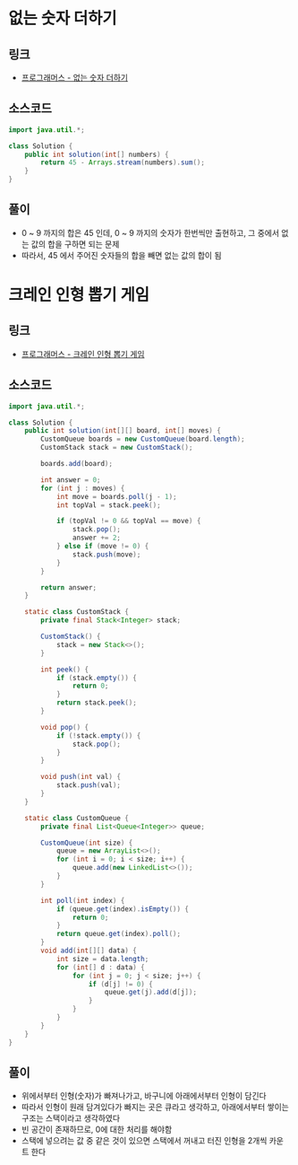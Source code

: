 # 없는 숫자 더하기

## 링크
+ [프로그래머스 - 없는 숫자 더하기](https://programmers.co.kr/learn/courses/30/lessons/86051)

## 소스코드
```java
import java.util.*;

class Solution {
    public int solution(int[] numbers) {
        return 45 - Arrays.stream(numbers).sum();
    }
}
```

## 풀이
- 0 ~ 9 까지의 합은 45 인데, 0 ~ 9 까지의 숫자가 한번씩만 출현하고, 그 중에서 없는 값의 합을 구하면 되는 문제
- 따라서, 45 에서 주어진 숫자들의 합을 빼면 없는 값의 합이 됨

# 크레인 인형 뽑기 게임

## 링크
+ [프로그래머스 - 크레인 인형 뽑기 게임](https://programmers.co.kr/learn/courses/30/lessons/64061)

## 소스코드
```java
import java.util.*;

class Solution {
    public int solution(int[][] board, int[] moves) {
        CustomQueue boards = new CustomQueue(board.length);
        CustomStack stack = new CustomStack();

        boards.add(board);

        int answer = 0;
        for (int j : moves) {
            int move = boards.poll(j - 1);
            int topVal = stack.peek();

            if (topVal != 0 && topVal == move) {
                stack.pop();
                answer += 2;
            } else if (move != 0) {
                stack.push(move);
            }
        }

        return answer;
    }

    static class CustomStack {
        private final Stack<Integer> stack;

        CustomStack() {
            stack = new Stack<>();
        }

        int peek() {
            if (stack.empty()) {
                return 0;
            }
            return stack.peek();
        }

        void pop() {
            if (!stack.empty()) {
                stack.pop();
            }
        }

        void push(int val) {
            stack.push(val);
        }
    }

    static class CustomQueue {
        private final List<Queue<Integer>> queue;

        CustomQueue(int size) {
            queue = new ArrayList<>();
            for (int i = 0; i < size; i++) {
                queue.add(new LinkedList<>());
            }
        }

        int poll(int index) {
            if (queue.get(index).isEmpty()) {
                return 0;
            }
            return queue.get(index).poll();
        }
        void add(int[][] data) {
            int size = data.length;
            for (int[] d : data) {
                for (int j = 0; j < size; j++) {
                    if (d[j] != 0) {
                        queue.get(j).add(d[j]);
                    }
                }
            }
        }
    }
}
```

## 풀이
- 위에서부터 인형(숫자)가 빠져나가고, 바구니에 아래에서부터 인형이 담긴다
- 따라서 인형이 원래 담겨있다가 빠지는 곳은 큐라고 생각하고, 아래에서부터 쌓이는 구조는 스택이라고 생각하였다
- 빈 공간이 존재하므로, 0에 대한 처리를 해야함 
- 스택에 넣으려는 값 중 같은 것이 있으면 스택에서 꺼내고 터진 인형을 2개씩 카운트 한다